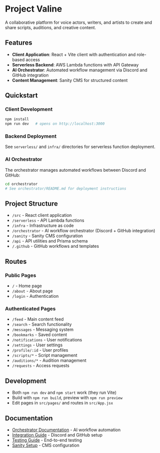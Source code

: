 # Project Valine

A collaborative platform for voice actors, writers, and artists to create and share scripts, auditions, and creative content.

## Features

- **Client Application**: React + Vite client with authentication and role-based access
- **Serverless Backend**: AWS Lambda functions with API Gateway
- **AI Orchestrator**: Automated workflow management via Discord and GitHub integration
- **Content Management**: Sanity CMS for structured content

## Quickstart

### Client Development

```bash
npm install
npm run dev   # opens on http://localhost:3000
```

### Backend Deployment

See `serverless/` and `infra/` directories for serverless function deployment.

### AI Orchestrator

The orchestrator manages automated workflows between Discord and GitHub:

```bash
cd orchestrator
# See orchestrator/README.md for deployment instructions
```

## Project Structure

- `/src` - React client application
- `/serverless` - API Lambda functions
- `/infra` - Infrastructure as code
- `/orchestrator` - AI workflow orchestrator (Discord + GitHub integration)
- `/sanity` - Sanity CMS configuration
- `/api` - API utilities and Prisma schema
- `/.github` - GitHub workflows and templates

## Routes

### Public Pages
- `/` - Home page
- `/about` - About page
- `/login` - Authentication

### Authenticated Pages
- `/feed` - Main content feed
- `/search` - Search functionality
- `/messages` - Messaging system
- `/bookmarks` - Saved content
- `/notifications` - User notifications
- `/settings` - User settings
- `/profile/:id` - User profiles
- `/scripts/*` - Script management
- `/auditions/*` - Audition management
- `/requests` - Access requests

## Development

- Both `npm run dev` and `npm start` work (they run Vite)
- Build with `npm run build`, preview with `npm run preview`
- Edit pages in `src/pages/` and routes in `src/App.jsx`

## Documentation

- [Orchestrator Documentation](orchestrator/README.md) - AI workflow automation
- [Integration Guide](orchestrator/INTEGRATION_GUIDE.md) - Discord and GitHub setup
- [Testing Guide](orchestrator/TESTING_GUIDE.md) - End-to-end testing
- [Sanity Setup](SANITY_SETUP.md) - CMS configuration
